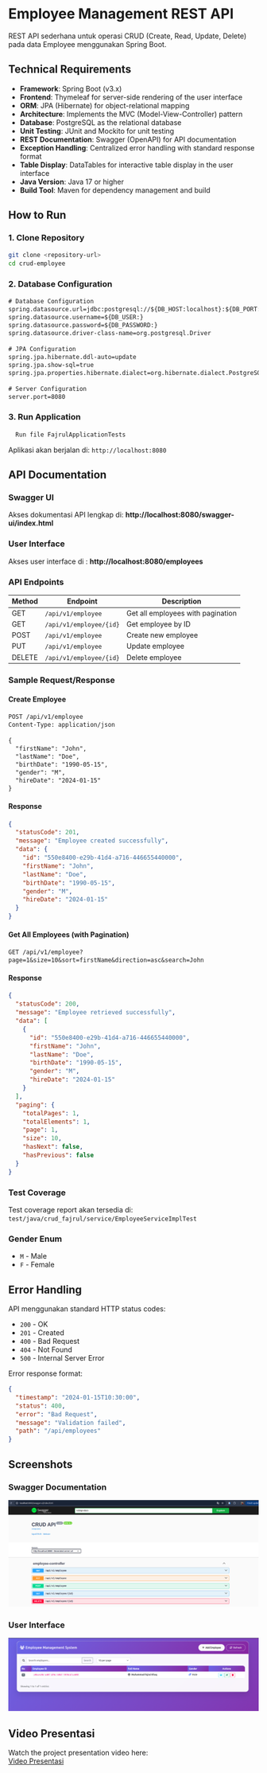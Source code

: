 # Employee Management REST API

REST API sederhana untuk operasi CRUD (Create, Read, Update, Delete) pada data Employee menggunakan Spring Boot.

## Technical Requirements

- **Framework**: Spring Boot (v3.x)
- **Frontend**: Thymeleaf for server-side rendering of the user interface
- **ORM**: JPA (Hibernate) for object-relational mapping
- **Architecture**: Implements the MVC (Model-View-Controller) pattern
- **Database**: PostgreSQL as the relational database
- **Unit Testing**: JUnit and Mockito for unit testing
- **REST Documentation**: Swagger (OpenAPI) for API documentation
- **Exception Handling**: Centralized error handling with standard response format
- **Table Display**: DataTables for interactive table display in the user interface
- **Java Version**: Java 17 or higher
- **Build Tool**: Maven for dependency management and build


## How to Run

### 1. Clone Repository
```bash
git clone <repository-url>
cd crud-employee
```

### 2. Database Configuration
```properties
# Database Configuration
spring.datasource.url=jdbc:postgresql://${DB_HOST:localhost}:${DB_PORT:5432}/${DB_NAME:crud_db}
spring.datasource.username=${DB_USER:}
spring.datasource.password=${DB_PASSWORD:}
spring.datasource.driver-class-name=org.postgresql.Driver

# JPA Configuration
spring.jpa.hibernate.ddl-auto=update
spring.jpa.show-sql=true
spring.jpa.properties.hibernate.dialect=org.hibernate.dialect.PostgreSQLDialect

# Server Configuration
server.port=8080
```

### 3. Run Application
```bash
  Run file FajrulApplicationTests
```

Aplikasi akan berjalan di: `http://localhost:8080`

## API Documentation

### Swagger UI
Akses dokumentasi API lengkap di: **http://localhost:8080/swagger-ui/index.html**

### User Interface
Akses user interface di : **http://localhost:8080/employees**

### API Endpoints

| Method | Endpoint | Description |
|--------|----------|-------------|
| GET | `/api/v1/employee` | Get all employees with pagination |
| GET | `/api/v1/employee/{id}` | Get employee by ID |
| POST | `/api/v1/employee` | Create new employee |
| PUT | `/api/v1/employee` | Update employee |
| DELETE | `/api/v1/employee/{id}` | Delete employee |

### Sample Request/Response

#### Create Employee
```http
POST /api/v1/employee
Content-Type: application/json

{
  "firstName": "John",
  "lastName": "Doe", 
  "birthDate": "1990-05-15",
  "gender": "M",
  "hireDate": "2024-01-15"
}
```

#### Response
```json
{
  "statusCode": 201,
  "message": "Employee created successfully",
  "data": {
    "id": "550e8400-e29b-41d4-a716-446655440000",
    "firstName": "John",
    "lastName": "Doe",
    "birthDate": "1990-05-15", 
    "gender": "M",
    "hireDate": "2024-01-15"
  }
}
```

#### Get All Employees (with Pagination)
```http
GET /api/v1/employee?page=1&size=10&sort=firstName&direction=asc&search=John
```

#### Response
```json
{
  "statusCode": 200,
  "message": "Employee retrieved successfully",
  "data": [
    {
      "id": "550e8400-e29b-41d4-a716-446655440000",
      "firstName": "John",
      "lastName": "Doe",
      "birthDate": "1990-05-15",
      "gender": "M", 
      "hireDate": "2024-01-15"
    }
  ],
  "paging": {
    "totalPages": 1,
    "totalElements": 1,
    "page": 1,
    "size": 10,
    "hasNext": false,
    "hasPrevious": false
  }
}
```

### Test Coverage
Test coverage report akan tersedia di: `test/java/crud_fajrul/service/EmployeeServiceImplTest`

### Gender Enum
- `M` - Male
- `F` - Female

## Error Handling

API menggunakan standard HTTP status codes:

- `200` - OK
- `201` - Created
- `400` - Bad Request
- `404` - Not Found
- `500` - Internal Server Error

Error response format:
```json
{
  "timestamp": "2024-01-15T10:30:00",
  "status": 400,
  "error": "Bad Request",
  "message": "Validation failed",
  "path": "/api/employees"
}
```

## Screenshots

### Swagger Documentation
![Swagger UI](swagger.png)

### User Interface
![User Interface](ui.png)


## Video Presentasi

Watch the project presentation video here:  
[Video Presentasi](https://jam.dev/c/b7c0ee30-2ea1-4ca7-ab89-f77f4f5cacf7)